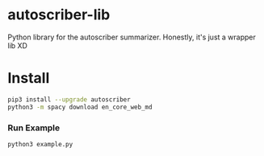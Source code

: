 # autoscriber-lib
Python library for the autoscriber summarizer. Honestly, it's just a wrapper lib XD

# Install
```bash
pip3 install --upgrade autoscriber
python3 -m spacy download en_core_web_md
```

### Run Example
```python
python3 example.py
```